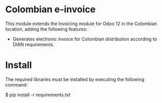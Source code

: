 # Colombian e-invoice

This module extends the Invoicing module for Odoo 12 in the Colombian location, adding the following features:

* Generates electronic invoice for Colombian distribution according to DIAN requirements.

# Install

The required libraries must be installed by executing the following command:

  $ pip install -r requirements.txt

